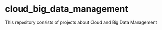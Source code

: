 # cloud_big_data_management
This repository consists of projects about Cloud and Big Data Management
